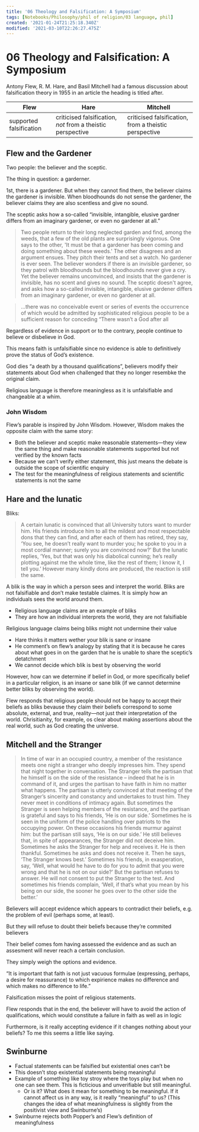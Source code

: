 ```yaml
---
title: '06 Theology and Falsification: A Symposium'
tags: [Notebooks/Philosophy/phil of religion/03 language, phil]
created: '2021-01-24T21:25:18.340Z'
modified: '2021-03-10T22:26:27.475Z'
---
```


# 06 Theology and Falsification: A Symposium
Antony Flew, R. M. Hare, and Basil Mitchell had a famous discussion about falsification theory in 1955 in an article the heading is titled after.

| Flew                    | Hare                                                        | Mitchell                                              |
| ----------------------- | ----------------------------------------------------------- | ----------------------------------------------------- |
| supported falsification | criticised falsification, *not* from a theistic perspective | criticised falsification, from a theistic perspective |

## Flew and the Gardener

Two people: the believer and the sceptic.

The thing in question: a garderner.

1st, there is a gardener. But when they cannot find them, the believer claims the gardener is invisible. When bloodhounds do not sense the gardener, the believer claims they are also scentless and give no sound.

The sceptic asks how a so-called “invisible, intangible, elusive gardner differs from an imaginary gardener, or even no gardener at all.”

> Two people return to their long neglected garden and find, among the
> weeds, that a few of the old plants are surprisingly vigorous. One says
> to the other, 'It must be that a gardener has been coming and doing
> something about these weeds.' The other disagrees and an argument
> ensues. They pitch their tents and set a watch. No gardener is ever
> seen. The believer wonders if there is an invisible gardener, so they
> patrol with bloodhounds but the bloodhounds never give a cry. Yet the
> believer remains unconvinced, and insists that the gardener is invisible,
> has no scent and gives no sound. The sceptic doesn't agree, and asks
> how a so-called invisible, intangible, elusive gardener differs from an
> imaginary gardener, or even no gardener at all.

> …there was no conceivable event or series of events the
> occurrence of which would be admitted by sophisticated religious
> people to be a sufficient reason for conceding “There wasn’t a God
> after all

Regardless of evidence in support or to the contrary, people continue to believe or disbelieve in God. 

This means faith is unfalsifiable since no evidence is able to definitively prove the status of God’s existence.

God dies “a death by a thousand qualifications”, believers modify their statements about God when challenged that they no longer resembke the original claim.

Religious language is therefore meaningless as it is unfalsifiable and changeable at a whim.

### John Wisdom

Flew’s parable is inspired by John Wisdom. However, Wisdom makes the opposite claim with the same story:

- Both the believer and sceptic make reasonable statements—they view the same thing and make reasonable statements supported but not verified by the known facts
- Because we can’t verify either statement, this just means the debate is outside the scope of scientific enquiry
- The test for the meaningfulness of religious statements and scientific statements is not the same

## Hare and the lunatic

Bliks:

> A certain lunatic is convinced that all University tutors want to murder
> him. His friends introduce him to all the mildest and most respectable
> dons that they can find, and after each of them has retired, they say,
> ‘You see, he doesn’t really want to murder you; he spoke to you in a
> most cordial manner; surely you are convinced now?’ But the lunatic
> replies, ‘Yes, but that was only his diabolical cunning; he’s really
> plotting against me the whole time, like the rest of them; I know it, I
> tell you.’ However many kindly dons are produced, the reaction is still
> the same.

A blik is the way in which a person sees and interpret the world. Bliks are not falsifiable and don’t make testable claimes. It is simply how an individuals sees the world around them.

- Religious language claims are an example of bliks
- They are how an individual interprets the world, they are not falsifiable

Religious language claims being bliks might not undermine their value

- Hare thinks it matters wether your blik is sane or insane
- He comment’s on flew’s analogy by stating that it is because he cares about what goes in on the garden that he is unable to share the sceptic’s detatchment
- We cannot decide which blik is best by observing the world

However, how can we determine if belief in God, or more specifically belief in a particular religion, is an insane or sane blik (if we cannot determine better bliks by observing the world).

Flew responds that religious people should not be happy to accept their beliefs as bliks bevause they claim their beliefs correspond to some absolute, external, and true, reality—not just their interpretation of the world. Chrisitianity, for example, os clear about making assertions about the real world, such as God creating the universe.

## Mitchell and the Stranger

> In time of war in an occupied country, a member of the resistance meets one night a
> stranger who deeply impresses him. They spend that night together in conversation.
> The Stranger tells the partisan that he himself is on the side of the resistance – indeed
> that he is in command of it, and urges the partisan to have faith in him no matter what
> happens. The partisan is utterly convinced at that meeting of the Stranger’s sincerity
> and constancy and undertakes to trust him.
> They never meet in conditions of intimacy again. But sometimes the Stranger is seen
> helping members of the resistance, and the partisan is grateful and says to his friends,
> ‘He is on our side.’
> Sometimes he is seen in the uniform of the police handling over patriots to the
> occupying power. On these occasions his friends murmur against him: but the partisan
> still says, ‘He is on our side.’ He still believes that, in spite of appearances, the Stranger
> did not deceive him. Sometimes he asks the Stranger for help and receives it. He is
> then thankful. Sometimes he asks and does not receive it. Then he says, ‘The Stranger
> knows best.’ Sometimes his friends, in exasperation, say, ‘Well, what would he have to
> do for you to admit that you were wrong and that he is not on our side?’ But the
> partisan refuses to answer. He will not consent to put the Stranger to the test. And
> sometimes his friends complain, ‘Well, if that’s what you mean by his being on our
> side, the sooner he goes over to the other side the better.’

Believers will accept evidence which appears to contradict their beliefs, e.g. the problem of evil (perhaps some, at least).

But they will refuse to doubt their beliefs because they’re commited believers

Their belief comes fom having assessed the evidence and as such an assesment will never reach a certain conclusion.

They simply weigh the options and evidence.

“It is important that faith is not just vacuous formulae (expressing, perhaps, a desire for reassurance) to which expirience makes no difference and which makes no difference to life.”

Falsification misses the point of religious statements.

Flew responds that in the end, the believer will have to avoid the action of qualifications, which would constitute a failure in faith as well as in logic

Furthermore, is it really accepting evidence if it changes nothing about your beliefs? To me this seems a little like saying.

## Swinburne

- Factual statements can be falsified but existential ones can’t be
- This doesn’t stop existential statements being meaningful
- Example of something like toy stroy where the toys play but when no one can see them. This is ficticious and unverifiable but still meaningful.
  - Or is it? What does it mean for something to be meaningful. If it cannot affect us in any way, is it really “meaningful” to us? (This changes the idea of what meaningfulness is slightly from the positivist view and Swinburne’s)
- Swinburne rejects both Popper’s and Flew’s definition of meaningfulness

